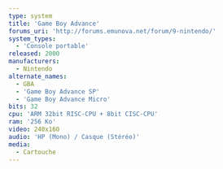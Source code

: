 ```yaml
---
type: system
title: 'Game Boy Advance'
forums_uri: 'http://forums.emunova.net/forum/9-nintendo/'
system_types: 
  - 'Console portable'
released: 2000
manufacturers: 
  - Nintendo
alternate_names:
  - GBA
  - 'Game Boy Advance SP'
  - 'Game Boy Advance Micro'
bits: 32
cpu: 'ARM 32bit RISC-CPU + 8bit CISC-CPU'
ram: '256 Ko'
video: 240x160
audio: 'HP (Mono) / Casque (Stéréo)'
media:
  - Cartouche
---
```

